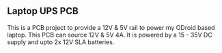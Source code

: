 Laptop UPS PCB
--------

This is a PCB project to provide a 12V & 5V rail to power my ODroid based laptop.
This PCB can source 12V & 5V 4A. It is powered by a 15 - 35V DC supply and upto 
2x 12V SLA batteries.


